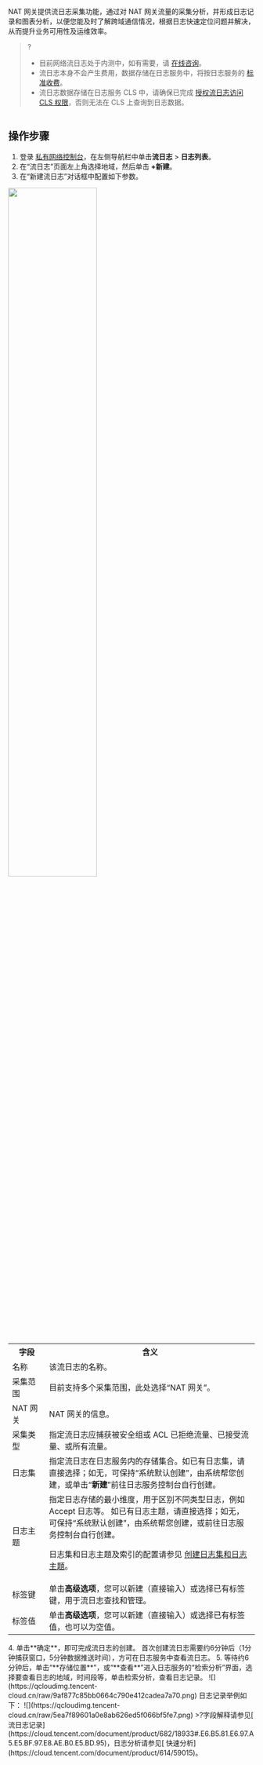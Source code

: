 NAT 网关提供流日志采集功能，通过对 NAT 网关流量的采集分析，并形成日志记录和图表分析，以便您能及时了解跨域通信情况，根据日志快速定位问题并解决，从而提升业务可用性及运维效率。
>?
>+ 目前网络流日志处于内测中，如有需要，请 [在线咨询](https://cloud.tencent.com/online-service?from=sales&source=PRESALE)。
>+ 流日志本身不会产生费用，数据存储在日志服务中，将按日志服务的 [标准收费](https://cloud.tencent.com/document/product/614/11323)。
>+ 流日志数据存储在日志服务 CLS 中，请确保已完成 [授权流日志访问 CLS 权限](https://cloud.tencent.com/document/product/682/63357)，否则无法在 CLS 上查询到日志数据。
>
![]()
## 操作步骤
1. 登录 [私有网络控制台](https://console.cloud.tencent.com/vpc/vpc?rid=1)，在左侧导航栏中单击**流日志** > **日志列表**。
2. 在“流日志”页面左上角选择地域，然后单击 **+新建**。
3. 在“新建流日志”对话框中配置如下参数。</br>
<img src="https://qcloudimg.tencent-cloud.cn/raw/86f096a60a1ff000f0d9cde46c9da1fe.png" width="60%">
<table>
<tr>
<th width="15%">字段</th>
<th>含义</th>
</tr>
<tr>
<td>名称</td>
<td>该流日志的名称。</td>
</tr>
<tr>
<td>采集范围</td>
<td>目前支持多个采集范围，此处选择“NAT 网关”。</td>
</tr>
<tr>
<td>NAT 网关</td>
<td>NAT 网关的信息。</td>
</tr>
<tr>
<td>采集类型</td>
<td>指定流日志应捕获被安全组或 ACL 已拒绝流量、已接受流量、或所有流量。</td>
</tr>
<tr>
<td>日志集</td>
<td>指定流日志在日志服务内的存储集合。如已有日志集，请直接选择；如无，可保持“系统默认创建”，由系统帮您创建，或单击“<b>新建</b>”前往日志服务控制台自行创建。</td>
</tr>
<tr>
<td>日志主题</td>
<td>指定日志存储的最小维度，用于区别不同类型日志，例如 Accept 日志等。 如已有日志主题，请直接选择；如无，可保持“系统默认创建”，由系统帮您创建，或前往日志服务控制台自行创建。
<p>
<dx-alert infotype="explain" title="">
日志集和日志主题及索引的配置请参见 <a href="https://cloud.tencent.com/document/product/682/18967">创建日志集和日志主题</a>。
</dx-alert>
</td>
</tr>
<tr>
<td>标签键</td>
<td>单击<b>高级选项</b>，您可以新建（直接输入）或选择已有标签键，用于流日志查找和管理。</td>
</tr>
<tr>
<td>标签值</td>
<td>单击<b>高级选项</b>，您可以新建（直接输入）或选择已有标签值，也可以为空值。</td>
</tr>
</table>
4. 单击**确定**，即可完成流日志的创建。
   <dx-alert infotype="explain" title="">
首次创建流日志需要约6分钟后（1分钟捕获窗口，5分钟数据推送时间），方可在日志服务中查看流日志。
</dx-alert>
5. 等待约6分钟后，单击“**存储位置**”，或“**查看**”进入日志服务的“检索分析”界面，选择要查看日志的地域，时间段等，单击检索分析，查看日志记录。
    ![](https://qcloudimg.tencent-cloud.cn/raw/9af877c85bb0664c790e412cadea7a70.png)
	日志记录举例如下：
![](https://qcloudimg.tencent-cloud.cn/raw/5ea7f89601a0e8ab626ed5f066bf5fe7.png)
>?字段解释请参见[ 流日志记录](https://cloud.tencent.com/document/product/682/18933#.E6.B5.81.E6.97.A5.E5.BF.97.E8.AE.B0.E5.BD.95)，日志分析请参见[ 快速分析](https://cloud.tencent.com/document/product/614/59015)。
